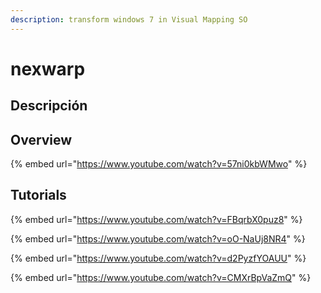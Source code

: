```yaml
---
description: transform windows 7 in Visual Mapping SO
---
```


# nexwarp

## Descripción

## Overview

{% embed url="https://www.youtube.com/watch?v=57ni0kbWMwo" %}

## Tutorials

{% embed url="https://www.youtube.com/watch?v=FBqrbX0puz8" %}

{% embed url="https://www.youtube.com/watch?v=oO-NaUj8NR4" %}

{% embed url="https://www.youtube.com/watch?v=d2PyzfYOAUU" %}

{% embed url="https://www.youtube.com/watch?v=CMXrBpVaZmQ" %}





